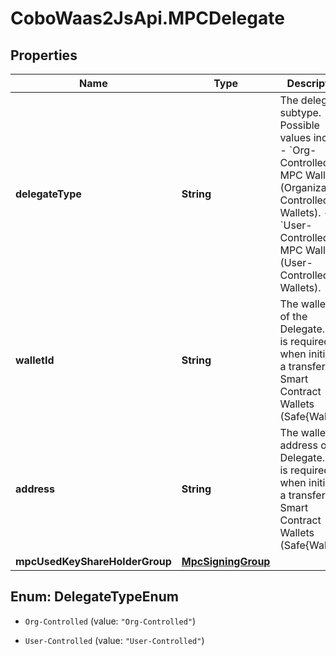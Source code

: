 # CoboWaas2JsApi.MPCDelegate

## Properties

Name | Type | Description | Notes
------------ | ------------- | ------------- | -------------
**delegateType** | **String** | The delegator subtype. Possible values include: - &#x60;Org-Controlled&#x60;: MPC Wallets (Organization-Controlled Wallets). - &#x60;User-Controlled&#x60;: MPC Wallets (User-Controlled Wallets).  | [default to &#39;Org-Controlled&#39;]
**walletId** | **String** | The wallet ID of the Delegate. This is required when initiating a transfer from Smart Contract Wallets (Safe{Wallet}). | 
**address** | **String** | The wallet address of the Delegate. This is required when initiating a transfer from Smart Contract Wallets (Safe{Wallet}). | 
**mpcUsedKeyShareHolderGroup** | [**MpcSigningGroup**](MpcSigningGroup.md) |  | [optional] 



## Enum: DelegateTypeEnum


* `Org-Controlled` (value: `"Org-Controlled"`)

* `User-Controlled` (value: `"User-Controlled"`)




